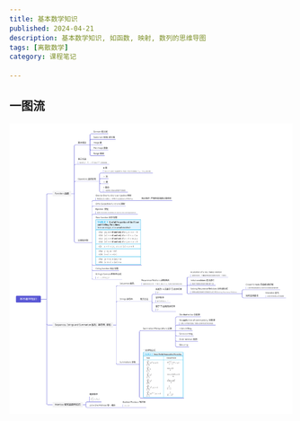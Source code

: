 ```yaml
---
title: 基本数学知识
published: 2024-04-21
description: 基本数学知识, 如函数, 映射, 数列的思维导图
tags: [离散数学]
category: 课程笔记

---
```


## 一图流

![基本数学知识](DM5/基本数学知识.png)

